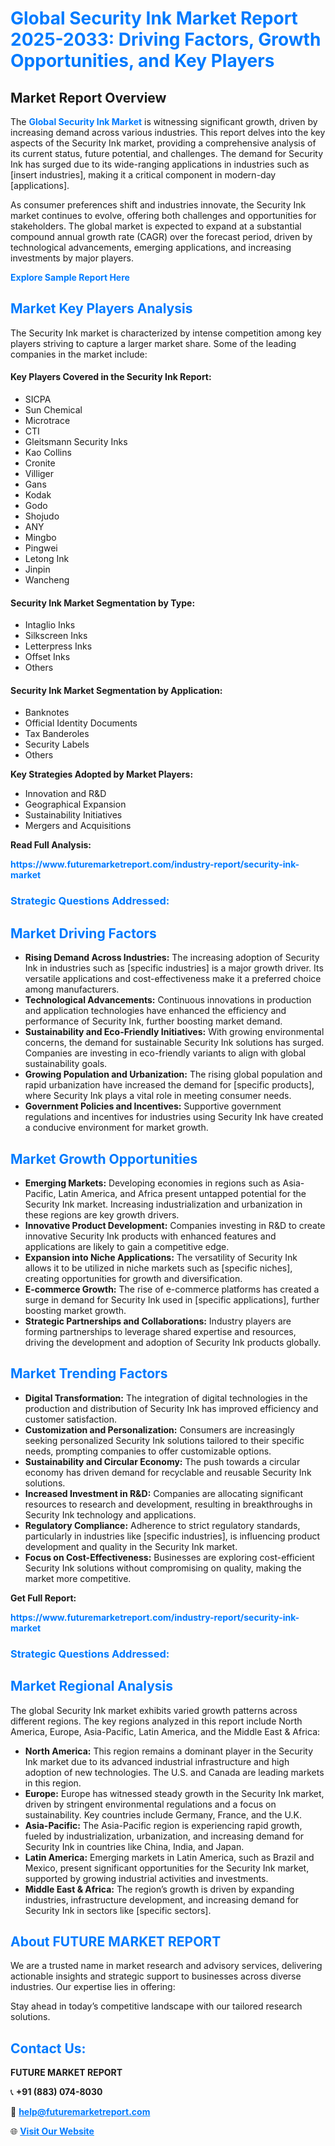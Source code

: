<h1 style="color: #007BFF;">Global Security Ink Market Report 2025-2033: Driving Factors, Growth Opportunities, and Key Players</h1>

<section id="overview">
<h2>Market Report Overview</h2>
<p>The <a href="https://www.futuremarketreport.com/industry-report/security-ink-market" style="color: #007BFF; text-decoration: none;"><strong>Global Security Ink Market</strong></a> is witnessing significant growth, driven by increasing demand across various industries. This report delves into the key aspects of the Security Ink market, providing a comprehensive analysis of its current status, future potential, and challenges. The demand for Security Ink has surged due to its wide-ranging applications in industries such as [insert industries], making it a critical component in modern-day [applications].</p>
<p>As consumer preferences shift and industries innovate, the Security Ink market continues to evolve, offering both challenges and opportunities for stakeholders. The global market is expected to expand at a substantial compound annual growth rate (CAGR) over the forecast period, driven by technological advancements, emerging applications, and increasing investments by major players.</p>
</section>

<section id="overview">
<p><a href="https://www.futuremarketreport.com/request-sample/reportId=97042" style="color: #007BFF; text-decoration: none;"><strong>Explore Sample Report Here</strong></a></p>
</section>

<section id="key-players">
<h2 style="color: #007BFF;">Market Key Players Analysis</h2>
<p>The Security Ink market is characterized by intense competition among key players striving to capture a larger market share. Some of the leading companies in the market include:</p>
<h4>Key Players Covered in the Security Ink Report:</h4>
<ul><li>SICPA</li><li>Sun Chemical</li><li>Microtrace</li><li>CTI</li><li>Gleitsmann Security Inks</li><li>Kao Collins</li><li>Cronite</li><li>Villiger</li><li>Gans</li><li>Kodak</li><li>Godo</li><li>Shojudo</li><li>ANY</li><li>Mingbo</li><li>Pingwei</li><li>Letong Ink</li><li>Jinpin</li><li>Wancheng</li></ul>
<h4>Security Ink Market Segmentation by Type:</h4>
<ul><li>Intaglio Inks</li><li>Silkscreen Inks</li><li>Letterpress Inks</li><li>Offset Inks</li><li>Others</li></ul>

<h4>Security Ink Market Segmentation by Application:</h4>
<ul><li>Banknotes</li><li>Official Identity Documents</li><li>Tax Banderoles</li><li>Security Labels</li><li>Others</li></ul>
<p><strong>Key Strategies Adopted by Market Players:</strong></p>
<ul>
<li>Innovation and R&D</li>
<li>Geographical Expansion</li>
<li>Sustainability Initiatives</li>
<li>Mergers and Acquisitions</li>
</ul>
</section>

<section>
<p><strong>Read Full Analysis: </strong></p><a href="https://www.futuremarketreport.com/industry-report/security-ink-market" style="color: #007BFF; text-decoration: none;"><strong>https://www.futuremarketreport.com/industry-report/security-ink-market</strong></a>
<h3 style="color: #007BFF;">Strategic Questions Addressed:</h3>
</section>

<section id="driving-factors">
<h2 style="color: #007BFF;">Market Driving Factors</h2>
<ul>
<li><strong>Rising Demand Across Industries:</strong> The increasing adoption of Security Ink in industries such as [specific industries] is a major growth driver. Its versatile applications and cost-effectiveness make it a preferred choice among manufacturers.</li>
<li><strong>Technological Advancements:</strong> Continuous innovations in production and application technologies have enhanced the efficiency and performance of Security Ink, further boosting market demand.</li>
<li><strong>Sustainability and Eco-Friendly Initiatives:</strong> With growing environmental concerns, the demand for sustainable Security Ink solutions has surged. Companies are investing in eco-friendly variants to align with global sustainability goals.</li>
<li><strong>Growing Population and Urbanization:</strong> The rising global population and rapid urbanization have increased the demand for [specific products], where Security Ink plays a vital role in meeting consumer needs.</li>
<li><strong>Government Policies and Incentives:</strong> Supportive government regulations and incentives for industries using Security Ink have created a conducive environment for market growth.</li>
</ul>
</section>

<section id="growth-opportunities">
<h2 style="color: #007BFF;">Market Growth Opportunities</h2>
<ul>
<li><strong>Emerging Markets:</strong> Developing economies in regions such as Asia-Pacific, Latin America, and Africa present untapped potential for the Security Ink market. Increasing industrialization and urbanization in these regions are key growth drivers.</li>
<li><strong>Innovative Product Development:</strong> Companies investing in R&D to create innovative Security Ink products with enhanced features and applications are likely to gain a competitive edge.</li>
<li><strong>Expansion into Niche Applications:</strong> The versatility of Security Ink allows it to be utilized in niche markets such as [specific niches], creating opportunities for growth and diversification.</li>
<li><strong>E-commerce Growth:</strong> The rise of e-commerce platforms has created a surge in demand for Security Ink used in [specific applications], further boosting market growth.</li>
<li><strong>Strategic Partnerships and Collaborations:</strong> Industry players are forming partnerships to leverage shared expertise and resources, driving the development and adoption of Security Ink products globally.</li>
</ul>
</section>

<section id="trending-factors">
<h2 style="color: #007BFF;">Market Trending Factors</h2>
<ul>
<li><strong>Digital Transformation:</strong> The integration of digital technologies in the production and distribution of Security Ink has improved efficiency and customer satisfaction.</li>
<li><strong>Customization and Personalization:</strong> Consumers are increasingly seeking personalized Security Ink solutions tailored to their specific needs, prompting companies to offer customizable options.</li>
<li><strong>Sustainability and Circular Economy:</strong> The push towards a circular economy has driven demand for recyclable and reusable Security Ink solutions.</li>
<li><strong>Increased Investment in R&D:</strong> Companies are allocating significant resources to research and development, resulting in breakthroughs in Security Ink technology and applications.</li>
<li><strong>Regulatory Compliance:</strong> Adherence to strict regulatory standards, particularly in industries like [specific industries], is influencing product development and quality in the Security Ink market.</li>
<li><strong>Focus on Cost-Effectiveness:</strong> Businesses are exploring cost-efficient Security Ink solutions without compromising on quality, making the market more competitive.</li>
</ul>
</section>

<section>
<p><strong>Get Full Report: </strong></p><a href="https://www.futuremarketreport.com/industry-report/security-ink-market" style="color: #007BFF; text-decoration: none;"><strong>https://www.futuremarketreport.com/industry-report/security-ink-market</strong></a>
<h3 style="color: #007BFF;">Strategic Questions Addressed:</h3>
</section>


<section id="regional-analysis">
<h2 style="color: #007BFF;">Market Regional Analysis</h2>
<p>The global Security Ink market exhibits varied growth patterns across different regions. The key regions analyzed in this report include North America, Europe, Asia-Pacific, Latin America, and the Middle East & Africa:</p>
<ul>
<li><strong>North America:</strong> This region remains a dominant player in the Security Ink market due to its advanced industrial infrastructure and high adoption of new technologies. The U.S. and Canada are leading markets in this region.</li>
<li><strong>Europe:</strong> Europe has witnessed steady growth in the Security Ink market, driven by stringent environmental regulations and a focus on sustainability. Key countries include Germany, France, and the U.K.</li>
<li><strong>Asia-Pacific:</strong> The Asia-Pacific region is experiencing rapid growth, fueled by industrialization, urbanization, and increasing demand for Security Ink in countries like China, India, and Japan.</li>
<li><strong>Latin America:</strong> Emerging markets in Latin America, such as Brazil and Mexico, present significant opportunities for the Security Ink market, supported by growing industrial activities and investments.</li>
<li><strong>Middle East & Africa:</strong> The region’s growth is driven by expanding industries, infrastructure development, and increasing demand for Security Ink in sectors like [specific sectors].</li>
</ul>
</section>

<footer>
<h2 style="color: #007BFF;">About FUTURE MARKET REPORT</h2>
<p>We are a trusted name in market research and advisory services, delivering actionable insights and strategic support to businesses across diverse industries. Our expertise lies in offering:</p>

<p>Stay ahead in today’s competitive landscape with our tailored research solutions.</p>

<h2 style="color: #007BFF;">Contact Us:</h2>
<p><strong>FUTURE MARKET REPORT</strong></p>
<p>📞 <strong>+91 (883) 074-8030</strong></p>
<p>📧 <strong><a href="mailto:help@futuremarketreport.com" style="color: #007BFF;">help@futuremarketreport.com</a></strong></p>
<p>🌐 <strong><a href="https://www.futuremarketreport.com/" style="color: #007BFF;">Visit Our Website</a></strong></p>
</footer>